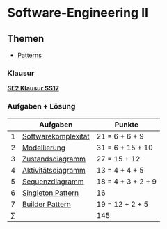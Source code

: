 # Software-Engineering II


## Themen

- [Patterns](https://github.com/Mozartuss/SE2_SS2018/blob/master/Patterns/Patterns.md)





### Klausur

  [**SE2 Klausur SS17**](https://1drv.ms/b/s!AhMoB1mqc6rZgYMNqsG7kmHUZ07nYg)
  
### Aufgaben + Lösung


| |Aufgaben|Punkte|
|-|--------|------|
|1|[Softwarekomplexität](https://github.com/Mozartuss/SE2_SS2018/blob/master/Softwarekomplexitaet/Aufgabe1.md)|21 = 6 + 6 + 9|  
|2|[Modellierung](https://github.com/Mozartuss/SE2_SS2018/blob/master/Modellierung%20mit%20UML/Aufgabe%202.md)|31 = 6 + 15 + 10|  
|3|[Zustandsdiagramm](https://github.com/Mozartuss/SE2_SS2018/blob/master/Zustandsdiagramm/Aufgabe3.md)|27 = 15 + 12| 
|4|[Aktivitätsdiagramm](https://github.com/Mozartuss/SE2_SS2018/blob/master/Aktivit%C3%A4tsdiagramm/Aufgabe4.md)|13 = 4 + 4 + 5| 
|5|[Sequenzdiagramm](https://github.com/Mozartuss/SE2_SS2018/blob/master/Sequenzdiagramm/Aufgabe5.md)|18 = 4 + 3 + 2 + 9| 
|6|[Singleton Pattern](https://github.com/Mozartuss/SE2_SS2018/blob/master/Patterns/Aufgabe6/FileResourceService.java)|16|  
|7|[Builder Pattern](https://github.com/Mozartuss/SE2_SS2018/blob/master/Patterns/Aufgabe7/BookSearch.java)|19 = 12 + 2 + 5|
|∑| |145|    
